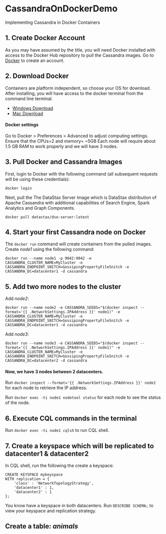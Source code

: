 # CassandraOnDockerDemo
Implementing Cassandra in Docker Containers

## 1. Create Docker Account
As you may have assumed by the title, you will need Docker installed with access to the Docker Hub repository to pull the Cassandra images. Go to [Docker](https://hub.docker.com/) to create an account.

## 2. Download Docker
Containers are platform independent, so choose your OS for download. 
After installing, you will have access to the docker terminal from the command line terminal.
- [Windows Download](https://docs.docker.com/docker-for-windows/install/)
- [Mac Download](https://docs.docker.com/docker-for-mac/install/)

#### Docker settings
Go to Docker > Preferences > Advanced to adjust computing settings.
Ensure that the CPUs=2 and memory= ~5GB 
Each node will require about 1.5 GB RAM to work properly and we will have 3 nodes.


## 3. Pull Docker and Cassandra Images
First, login to Docker with the following command (all subsequent requests will be using these credentials):
```
docker login
```
Next, pull the The DataStax Server Image which is DataStax distribution of Apache Cassandra with additional capabilities of Search Engine, Spark Analytics and Graph Components.
```
docker pull datastax/dse-server:latest
```

## 4. Start your first Cassandra node on Docker
The `docker run` command will create containers from the pulled images.
Create *node1* using the following command:
```
docker run --name node1 -p 9042:9042 -e CASSANDRA_CLUSTER_NAME=MyCluster -e CASSANDRA_ENDPOINT_SNITCH=GossipingPropertyFileSnitch -e CASSANDRA_DC=datacenter1 -d cassandra
```
## 5. Add two more nodes to the cluster
Add *node2*:
```
docker run --name node2 -e CASSANDRA_SEEDS="$(docker inspect --format='{{ .NetworkSettings.IPAddress }}' node1)" -e CASSANDRA_CLUSTER_NAME=MyCluster -e CASSANDRA_ENDPOINT_SNITCH=GossipingPropertyFileSnitch -e CASSANDRA_DC=datacenter1 -d cassandra
```
Add *node3*:
```
docker run --name node3 -e CASSANDRA_SEEDS="$(docker inspect --format='{{ .NetworkSettings.IPAddress }}' node1)" -e CASSANDRA_CLUSTER_NAME=MyCluster -e CASSANDRA_ENDPOINT_SNITCH=GossipingPropertyFileSnitch -e CASSANDRA_DC=datacenter2 -d cassandra
```
#### Now, we have 3 nodes between 2 datacenters.
Run `docker inspect --format='{{ .NetworkSettings.IPAddress }}' node1` for each node to retrieve the IP address.

Run `docker exec -ti node1 nodetool status` for each node to see the status of the node.

## 6. Execute CQL commands in the terminal
Run `docker exec -ti node1 cqlsh` to run CQL shell.

## 7. Create a keyspace which will be replicated to datacenter1 & datacenter2
In CQL shell, run the following the create a keyspace:
```
CREATE KEYSPACE mykeyspace
WITH replication = {
	'class' : 'NetworkTopologyStrategy',
	'datacenter1' : 1,
	'datacenter2' : 1
};
```
You know have a keyspace in both datacenters. Run `DESCRIBE SCHEMA;` to view your keyspace and replication strategy.

## Create a table: *animals*

